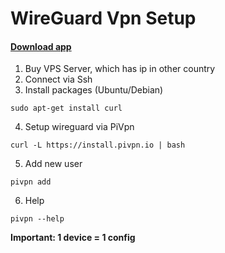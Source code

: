 # WireGuard Vpn Setup

#### [Download app](https://www.wireguard.com/install/)

1. Buy VPS Server, which has ip in other country
2. Connect via Ssh
3. Install packages (Ubuntu/Debian)
```
sudo apt-get install curl
```
4. Setup wireguard via PiVpn
```
curl -L https://install.pivpn.io | bash
```
5. Add new user
```
pivpn add
```
6. Help
```
pivpn --help
```

**Important: 1 device = 1 config**
